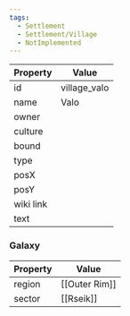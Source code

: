 ```yaml
---
tags:
  - Settlement
  - Settlement/Village
  - NotImplemented
---
```


| Property  | Value        |
| --------- | ------------ |
| id        | village_valo |
| name      | Valo         |
| owner     |              |
| culture   |              |
| bound     |              |
| type      |              |
| posX      |              |
| posY      |              |
| wiki link |              |
| text      |              |

### Galaxy
| Property | Value         |
| -------- | ------------- |
| region   | [[Outer Rim]] |
| sector   | [[Rseik]]     |
